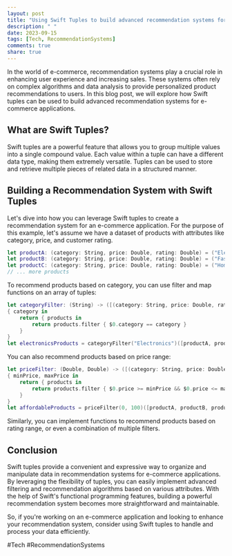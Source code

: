 ```yaml
---
layout: post
title: "Using Swift Tuples to build advanced recommendation systems for e-commerce applications."
description: " "
date: 2023-09-15
tags: [Tech, RecommendationSystems]
comments: true
share: true
---
```


In the world of e-commerce, recommendation systems play a crucial role in enhancing user experience and increasing sales. These systems often rely on complex algorithms and data analysis to provide personalized product recommendations to users. In this blog post, we will explore how Swift tuples can be used to build advanced recommendation systems for e-commerce applications.

## What are Swift Tuples?

Swift tuples are a powerful feature that allows you to group multiple values into a single compound value. Each value within a tuple can have a different data type, making them extremely versatile. Tuples can be used to store and retrieve multiple pieces of related data in a structured manner.

## Building a Recommendation System with Swift Tuples

Let's dive into how you can leverage Swift tuples to create a recommendation system for an e-commerce application. For the purpose of this example, let's assume we have a dataset of products with attributes like category, price, and customer rating.

```swift
let productA: (category: String, price: Double, rating: Double) = ("Electronics", 599.99, 4.5)
let productB: (category: String, price: Double, rating: Double) = ("Fashion", 39.99, 3.8)
let productC: (category: String, price: Double, rating: Double) = ("Home", 199.99, 4.2)
// ... more products
```

To recommend products based on category, you can use filter and map functions on an array of tuples:

```swift
let categoryFilter: (String) -> ([(category: String, price: Double, rating: Double)]) -> [(category: String, price: Double, rating: Double)] =
{ category in
    return { products in
        return products.filter { $0.category == category }
    }
}
let electronicsProducts = categoryFilter("Electronics")([productA, productB, productC])
```

You can also recommend products based on price range:

```swift
let priceFilter: (Double, Double) -> ([(category: String, price: Double, rating: Double)]) -> [(category: String, price: Double, rating: Double)] =
{ minPrice, maxPrice in
    return { products in
        return products.filter { $0.price >= minPrice && $0.price <= maxPrice }
    }
}
let affordableProducts = priceFilter(0, 100)([productA, productB, productC])
```

Similarly, you can implement functions to recommend products based on rating range, or even a combination of multiple filters.

## Conclusion

Swift tuples provide a convenient and expressive way to organize and manipulate data in recommendation systems for e-commerce applications. By leveraging the flexibility of tuples, you can easily implement advanced filtering and recommendation algorithms based on various attributes. With the help of Swift's functional programming features, building a powerful recommendation system becomes more straightforward and maintainable.

So, if you're working on an e-commerce application and looking to enhance your recommendation system, consider using Swift tuples to handle and process your data efficiently. 

#Tech #RecommendationSystems
